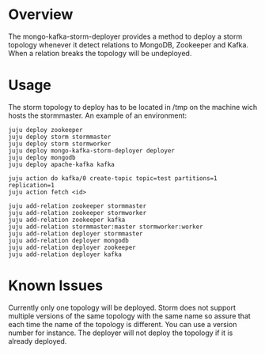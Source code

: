 Overview
========

The mongo-kafka-storm-deployer provides a method to deploy a storm topology whenever it detect relations to MongoDB, Zookeeper and Kafka. When a relation breaks the topology will be undeployed. 
 
Usage
=====

The storm topology to deploy has to be located in /tmp on the machine wich hosts the stormmaster.
An example of an environment: 
```
juju deploy zookeeper
juju deploy storm stormmaster
juju deploy storm stormworker
juju deploy mongo-kafka-storm-deployer deployer
juju deploy mongodb
juju deploy apache-kafka kafka

juju action do kafka/0 create-topic topic=test partitions=1 replication=1
juju action fetch <id>

juju add-relation zookeeper stormmaster
juju add-relation zookeeper stormworker
juju add-relation zookeeper kafka
juju add-relation stormmaster:master stormworker:worker
juju add-relation deployer stormmaster
juju add-relation deployer mongodb
juju add-relation deployer zookeeper
juju add-relation deployer kafka

```

Known Issues
============
Currently only one topology will be deployed.
Storm does not support multiple versions of the same topology with the same name so assure that each time the name of the topology is different. You can use a version number for instance. The deployer will not deploy the topology if it is already deployed.
